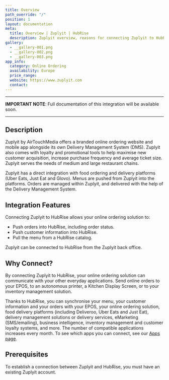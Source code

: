 ```yaml
---
title: Overview
path_override: "/"
position: 1
layout: documentation
meta:
  title: Overview | Zuplyit | HubRise
  description: Zuplyit overview, reasons for connecting Zuplyit to HubRise and summary of integrated features. Synchronise data between apps you use every day.
gallery:
  - __gallery-001.png
  - __gallery-002.png
  - __gallery-003.png
app_info:
  category: Online Ordering
  availability: Europe
  price_range:
  website: https://www.zuplyit.com
  contact:
---
```


---

**IMPORTANT NOTE**: Full documentation of this integration will be available soon.

---

## Description

Zuplyit by AirTouchMedia offers a branded online ordering website and mobile app alongside its own Delivery Management System (DMS). Zuplyit also comes with loyalty and promotional tools to help maximise new customer acquisition, increase purchase frequency and average ticket size. Zuplyit serves the needs of medium and large restaurant chains.

Zuplyit has a direct integration with food ordering and delivery platforms (Uber Eats, Just Eat and Glovo). Menus are pushed from Zuplyit into the platforms. Orders are managed within Zuplyit, and delivered with the help of the Delivery Management System.

## Integration Features

Connecting Zuplyit to HubRise allows your online ordering solution to:

- Push orders into HubRise, including order status.
- Push customer information into HubRise.
- Pull the menu from a HubRise catalog.

Zuplyit can be connected to HubRise from the Zuplyit back office.

## Why Connect?

By connecting Zuplyit to HubRise, your online ordering solution can communicate with your other everyday applications. Send online orders to your EPOS, to an autonomous printer, a Kitchen Display Screen, or to your inventory management solution.

Thanks to HubRise, you can synchronise your menu, your customer information and your orders with your EPOS, your online ordering solution, food delivery platforms (including Deliveroo, Uber Eats and Just Eat), delivery management solutions or delivery services, eMarketing (SMS/emailing), business intelligence, inventory management and customer loyalty systems, and more. The number of compatible applications increases every month. To see which apps you can connect, see our [Apps page](/apps).

## Prerequisites

To establish a connection between Zuplyit and HubRise, you must have an existing Zuplyit account.
